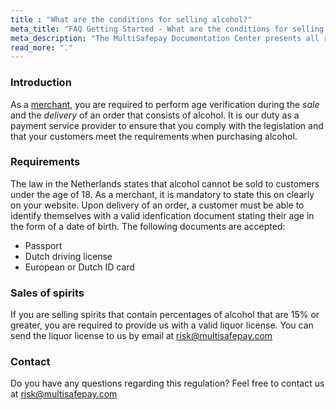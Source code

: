 ```yaml
---
title : "What are the conditions for selling alcohol?"
meta_title: "FAQ Getting Started - What are the conditions for selling alcohol? - MultiSafepay Docs"
meta_description: "The MultiSafepay Documentation Center presents all relevant information about our Plugins and API. You can also find support pages for payment methods, tools and general questions as well as the contact details of our Support and Integration Teams."
read_more: "."
---
```


### Introduction

As a [merchant](/faq/general/glossary/#merchant), you are required to perform age verification during the _sale_ and the _delivery_ of an order that consists of alcohol. It is our duty as a payment service provider to ensure that you comply with the legislation and that your customers meet the requirements when purchasing alcohol.

### Requirements

The law in the Netherlands states that alcohol cannot be sold to customers under the age of 18. As a merchant, it is mandatory to state this on clearly on your website. Upon delivery of an order, a customer must be able to identify themselves with a valid idenfication document stating their age in the form of a date of birth. The following documents are accepted:

* Passport
* Dutch driving license
* European or Dutch ID card

### Sales of spirits

If you are selling spirits that contain percentages of alcohol that are 15% or greater, you are required to provide us with a valid liquor license. You can send the liquor license to us by email at <risk@multisafepay.com>

### Contact

Do you have any questions regarding this regulation? Feel free to contact us at <risk@multisafepay.com>